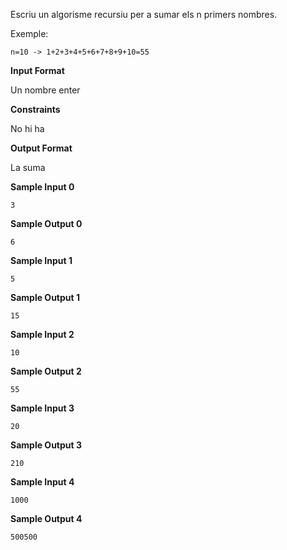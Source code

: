Escriu un algorisme recursiu per a sumar els n primers nombres.

Exemple:

    n=10 -> 1+2+3+4+5+6+7+8+9+10=55

**Input Format**

Un nombre enter

**Constraints**

No hi ha

**Output Format**

La suma

**Sample Input 0**

``` 
3
```

**Sample Output 0**

``` 
6
```

**Sample Input 1**

``` 
5
```

**Sample Output 1**

``` 
15
```

**Sample Input 2**

``` 
10
```

**Sample Output 2**

``` 
55
```

**Sample Input 3**

``` 
20
```

**Sample Output 3**

    210

**Sample Input 4**

    1000

**Sample Output 4**

    500500
